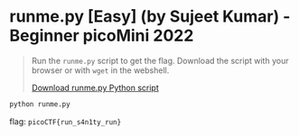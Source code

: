 # runme.py [Easy] (by Sujeet Kumar) - Beginner picoMini 2022
> Run the <code>runme.py</code> script to get the flag. Download the script with your\
browser or with <code>wget</code> in the webshell.</p>
<a href='https://artifacts.picoctf.net/c/34/runme.py' download>Download runme.py Python script</a>

```python
python runme.py
```

flag: `picoCTF{run_s4n1ty_run}`